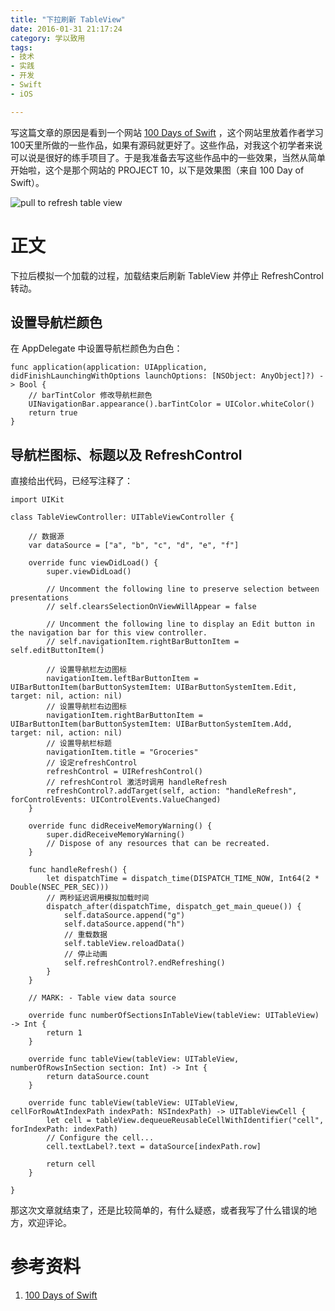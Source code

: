 ```yaml
---
title: "下拉刷新 TableView"
date: 2016-01-31 21:17:24
category: 学以致用
tags:
- 技术
- 实践
- 开发
- Swift
- iOS

---
```

写这篇文章的原因是看到一个网站 [100 Days of Swift](http://samvlu.com) ，这个网站里放着作者学习100天里所做的一些作品，如果有源码就更好了。这些作品，对我这个初学者来说可以说是很好的练手项目了。于是我准备去写这些作品中的一些效果，当然从简单开始啦，这个是那个网站的 PROJECT 10，以下是效果图（来自 100 Day of Swift）。

![pull to refresh table view](https://i.loli.net/2018/11/17/5befc2345ca3d.gif)



# 正文

下拉后模拟一个加载的过程，加载结束后刷新 TableView 并停止 RefreshControl 转动。

## 设置导航栏颜色

在 AppDelegate 中设置导航栏颜色为白色：

```
func application(application: UIApplication, didFinishLaunchingWithOptions launchOptions: [NSObject: AnyObject]?) -> Bool {
    // barTintColor 修改导航栏颜色
    UINavigationBar.appearance().barTintColor = UIColor.whiteColor()
    return true
}
```

## 导航栏图标、标题以及 RefreshControl
直接给出代码，已经写注释了：

```
import UIKit

class TableViewController: UITableViewController {

    // 数据源
    var dataSource = ["a", "b", "c", "d", "e", "f"]

    override func viewDidLoad() {
        super.viewDidLoad()

        // Uncomment the following line to preserve selection between presentations
        // self.clearsSelectionOnViewWillAppear = false

        // Uncomment the following line to display an Edit button in the navigation bar for this view controller.
        // self.navigationItem.rightBarButtonItem = self.editButtonItem()

        // 设置导航栏左边图标
        navigationItem.leftBarButtonItem = UIBarButtonItem(barButtonSystemItem: UIBarButtonSystemItem.Edit, target: nil, action: nil)
        // 设置导航栏右边图标
        navigationItem.rightBarButtonItem = UIBarButtonItem(barButtonSystemItem: UIBarButtonSystemItem.Add, target: nil, action: nil)
        // 设置导航栏标题
        navigationItem.title = "Groceries"
        // 设定refreshControl
        refreshControl = UIRefreshControl()
        // refreshControl 激活时调用 handleRefresh
        refreshControl?.addTarget(self, action: "handleRefresh", forControlEvents: UIControlEvents.ValueChanged)
    }

    override func didReceiveMemoryWarning() {
        super.didReceiveMemoryWarning()
        // Dispose of any resources that can be recreated.
    }

    func handleRefresh() {
        let dispatchTime = dispatch_time(DISPATCH_TIME_NOW, Int64(2 * Double(NSEC_PER_SEC)))
        // 两秒延迟调用模拟加载时间
        dispatch_after(dispatchTime, dispatch_get_main_queue()) {
            self.dataSource.append("g")
            self.dataSource.append("h")
            // 重载数据
            self.tableView.reloadData()
            // 停止动画
            self.refreshControl?.endRefreshing()
        }
    }

    // MARK: - Table view data source

    override func numberOfSectionsInTableView(tableView: UITableView) -> Int {
        return 1
    }

    override func tableView(tableView: UITableView, numberOfRowsInSection section: Int) -> Int {
        return dataSource.count
    }

    override func tableView(tableView: UITableView, cellForRowAtIndexPath indexPath: NSIndexPath) -> UITableViewCell {
        let cell = tableView.dequeueReusableCellWithIdentifier("cell", forIndexPath: indexPath)
        // Configure the cell...
        cell.textLabel?.text = dataSource[indexPath.row]

        return cell
    }

}
```

那这次文章就结束了，还是比较简单的，有什么疑惑，或者我写了什么错误的地方，欢迎评论。

# 参考资料
1. [100 Days of Swift](http://samvlu.com)